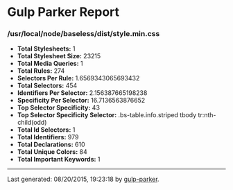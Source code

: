 # Gulp Parker Report


### /usr/local/node/baseless/dist/style.min.css

- **Total Stylesheets:** 1
- **Total Stylesheet Size:** 23215
- **Total Media Queries:** 1
- **Total Rules:** 274
- **Selectors Per Rule:** 1.6569343065693432
- **Total Selectors:** 454
- **Identifiers Per Selector:** 2.156387665198238
- **Specificity Per Selector:** 16.7136563876652
- **Top Selector Specificity:** 43
- **Top Selector Specificity Selector:** .bs-table.info.striped tbody tr:nth-child(odd)
- **Total Id Selectors:** 1
- **Total Identifiers:** 979
- **Total Declarations:** 610
- **Total Unique Colors:** 84
- **Total Important Keywords:** 1

* * *

Last generated: 08/20/2015, 19:23:18 by [gulp-parker](https://github.com/PavelDemyanenko/gulp-parker).

